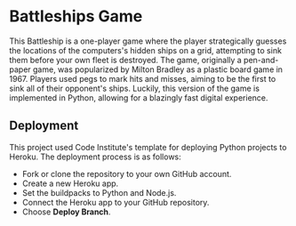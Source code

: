 # Battleships Game

This Battleship is a one-player game where the player strategically guesses the locations of the computers's hidden ships on a grid, attempting to sink them before your own fleet is destroyed. The game, originally a pen-and-paper game, was popularized by Milton Bradley as a plastic board game in 1967. Players used pegs to mark hits and misses, aiming to be the first to sink all of their opponent's ships. Luckily, this version of the game is implemented in Python, allowing for a blazingly fast digital experience.

## Deployment

This project used Code Institute's template for deploying Python projects to Heroku.
The deployment process is as follows:

- Fork or clone the repository to your own GitHub account.
- Create a new Heroku app.
- Set the buildpacks to Python and Node.js.
- Connect the Heroku app to your GitHub repository.
- Choose **Deploy Branch**.

